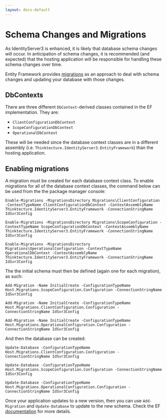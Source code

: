 ```yaml
---
layout: docs-default
---
```


# Schema Changes and Migrations

As IdentityServer3 is enhanced, it is likely that database schema changes will occur. In anticipation of schema changes, it is recommended (and expected) that the hosting application will be responsible for handling these schema changes over time.

Entity Framework provides [migrations](https://msdn.microsoft.com/en-us/data/jj591621.aspx) as an approach to deal with schema changes and updating your database with those changes.

## DbContexts

There are three different `DbContext`-derived classes contained in the EF implementation. They are:

* `ClientConfigurationDbContext`
* `ScopeConfigurationDbContext`
* `OperationalDbContext`

These will be needed since the database context classes are in a different assembly (i.e. `Thinktecture.IdentityServer3.EntityFramework`) than the hosting application.

## Enabling migrations

A migration must be created for each database context class. To enable migrations for all of the database context classes, the command below can be used from the the package manager console:

```
Enable-Migrations -MigrationsDirectory Migrations\ClientConfiguration -ContextTypeName ClientConfigurationDbContext -ContextAssemblyName Thinktecture.IdentityServer3.EntityFramework -ConnectionStringName IdSvr3Config

Enable-Migrations -MigrationsDirectory Migrations\ScopeConfiguration -ContextTypeName ScopeConfigurationDbContext -ContextAssemblyName Thinktecture.IdentityServer3.EntityFramework -ConnectionStringName IdSvr3Config

Enable-Migrations -MigrationsDirectory Migrations\OperationalConfiguration -ContextTypeName OperationalDbContext -ContextAssemblyName Thinktecture.IdentityServer3.EntityFramework -ConnectionStringName IdSvr3Config
```

The the initial schema must then be defined (again one for each migration), as such:

```
Add-Migration -Name InitialCreate -ConfigurationTypeName Host.Migrations.ScopeConfiguration.Configuration -ConnectionStringName IdSvr3Config

Add-Migration -Name InitialCreate -ConfigurationTypeName Host.Migrations.ClientConfiguration.Configuration -ConnectionStringName IdSvr3Config

Add-Migration -Name InitialCreate -ConfigurationTypeName Host.Migrations.OperationalConfiguration.Configuration -ConnectionStringName IdSvr3Config
```

And then the database can be created:

```
Update-Database -ConfigurationTypeName Host.Migrations.ClientConfiguration.Configuration -ConnectionStringName IdSvr3Config

Update-Database -ConfigurationTypeName Host.Migrations.ScopeConfiguration.Configuration -ConnectionStringName IdSvr3Config

Update-Database -ConfigurationTypeName Host.Migrations.OperationalConfiguration.Configuration -ConnectionStringName IdSvr3Config
```

Once your application updates to a new version, then you can use `Add-Migration` and `Update-Database` to update to the new schema. Check the EF [documentation](https://msdn.microsoft.com/en-us/data/jj591621.aspx) for more details.

